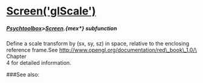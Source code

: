 # [Screen('glScale')](Screen-glScale) 
##### [Psychtoolbox](Pyschtoolbox)>[Screen](Screen).{mex*} subfunction


Define a scale transform by (sx, sy, sz) in space, relative to the enclosing  
reference frame.See <http://www.opengl.org/documentation/red\_book\_1.0/\> Chapter  
4 for detailed information.  


###See also:

